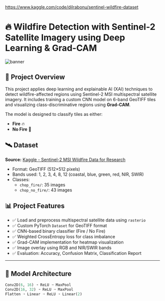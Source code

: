https://www.kaggle.com/code/dilrabonu/sentinel-wildfire-dataset
# 🔥 Wildfire Detection with Sentinel-2 Satellite Imagery using Deep Learning & Grad-CAM

![banner](https://upload.wikimedia.org/wikipedia/commons/thumb/f/f7/Sentinel-2B_with_open_solar_panel.jpg/800px-Sentinel-2B_with_open_solar_panel.jpg)

## 📌 Project Overview

This project applies deep learning and explainable AI (XAI) techniques to detect wildfire-affected regions using Sentinel-2 MSI multispectral satellite imagery. It includes training a custom CNN model on 6-band GeoTIFF tiles and visualizing class-discriminative regions using **Grad-CAM**.

The model is designed to classify tiles as either:
- **Fire** 🔥
- **No Fire** 🧊

## 🛰️ Dataset

**Source:** [Kaggle - Sentinel-2 MSI Wildfire Data for Research](https://www.kaggle.com/datasets/sentinel-2-msi-wildfire-data-for-research)

- Format: GeoTIFF (512×512 pixels)
- Bands used: 1, 2, 3, 4, 8, 12 (coastal, blue, green, red, NIR, SWIR)
- Classes:
  - `chop_fire/`: 35 images
  - `chop_no_fire/`: 43 images

## 📊 Project Features

- ✅ Load and preprocess multispectral satellite data using `rasterio`
- ✅ Custom PyTorch `Dataset` for GeoTIFF format
- ✅ CNN-based binary classifier (Fire / No Fire)
- ✅ Weighted CrossEntropy loss for class imbalance
- ✅ Grad-CAM implementation for heatmap visualization
- ✅ Image overlay using RGB and NIR/SWIR bands
- ✅ Evaluation: Accuracy, Confusion Matrix, Classification Report

---

## 🧠 Model Architecture

```python
Conv2D(6, 16) ➝ ReLU ➝ MaxPool  
Conv2D(16, 32) ➝ ReLU ➝ MaxPool  
Flatten ➝ Linear ➝ ReLU ➝ Linear(2)
